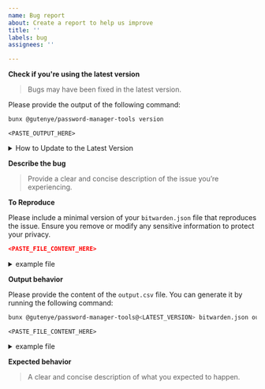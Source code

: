 ```yaml
---
name: Bug report
about: Create a report to help us improve
title: ''
labels: bug
assignees: ''

---
```


**Check if you're using the latest version**
> Bugs may have been fixed in the latest version.

Please provide the output of the following command:

```sh
bunx @gutenye/password-manager-tools version
```

```text
<PASTE_OUTPUT_HERE>
```

<details>
<summary>How to Update to the Latest Version</summary>

1. Find the [latest version on npm](https://www.npmjs.com/package/@gutenye/password-manager-tools)
2. If you’re not using the latest version, run it with `bunx @gutenye/password-manager-tools@<LATEST_VERSION> version`, and replace `<LATEST_VERSION>` with the latest version number.
</details>

**Describe the bug**
> Provide a clear and concise description of the issue you’re experiencing.

**To Reproduce**

Please include a minimal version of your `bitwarden.json` file that reproduces the issue. Ensure you remove or modify any sensitive information to protect your privacy.

```json
<PASTE_FILE_CONTENT_HERE>
```

<details>
<summary>example file</summary>

```json
{
  "items": [
    {
      "type": 1,
      "name": "Name",
      "username": "Username",
      "password": "Password",
      "login": {
        "uris": [
          {
            "match": null,
            "uri": "https://example.com"
          }
        ]
      }
    }
  ]
}
```
</details>

**Output behavior**

Please provide the content of the `output.csv` file. You can generate it by running the following command:

```sh
bunx @gutenye/password-manager-tools@<LATEST_VERSION> bitwarden.json output.csv 
```

```csv
<PASTE_FILE_CONTENT_HERE>
```

<details>
<summary>example file</summary>

```csv
Title,Username,Password,OTPAuth,URL,Notes
Name,,,,example.com,
```
</details>

**Expected behavior**
> A clear and concise description of what you expected to happen.

